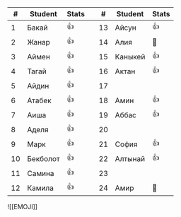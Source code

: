 
| #   | Student  | Stats |     | #   | Student | Stats |
| --- | -------- | ----- | --- | --- | ------- | ----- |
| 1   | Бакай    | 👍    |     | 13  | Айсун   | 👍    |
| 2   | Жанар    | 👍    |     | 14  | Алия    | 👻    |
| 3   | Аймен    | 👍    |     | 15  | Каныкей | 👍    |
| 4   | Тагай    | 👍    |     | 16  | Актан   | 👍    |
| 5   | Айдин    | 👍    |     | 17  |         |       |
| 6   | Атабек   | 👍    |     | 18  | Амин    | 👍    |
| 7   | Аиша     | 👍    |     | 19  | Аббас   | 👍    |
| 8   | Аделя    | 👍    |     | 20  |         |       |
| 9   | Марк     | 👍    |     | 21  | София   | 👍    |
| 10  | Бекболот | 👍    |     | 22  | Алтынай | 👍    |
| 11  | Самина   | 👍    |     | 23  |         |       |
| 12  | Камила   | 👍    |     | 24  | Амир    | 👻    |

![[EMOJI]]
